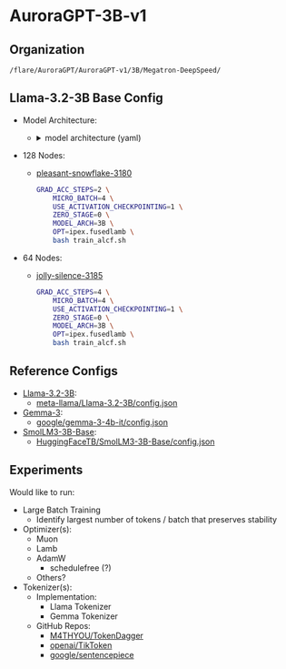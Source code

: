 # AuroraGPT-3B-v1

## Organization

```
/flare/AuroraGPT/AuroraGPT-v1/3B/Megatron-DeepSpeed/
```

## Llama-3.2-3B Base Config


- Model Architecture:
  - <details closed><summary>model architecture (yaml)</summary>

    ```yaml
    DP: 1536
    FFN_HIDDEN_SIZE: 8192
    GAS:
      - 2
      - 4
    GBS: 12288
    HIDDEN: 3072
    HEADS: 32
    MBS: 4
    NLAYERS: 28
    NUM_KV_HEAD: 8
    OPT: ipex.fusedlamb
    PP: 1
    SEQ: 8192
    SP: 1
    TP: 1
    USE_ACTIVATION_CHECKPOINTING: 1
    ZERO_STAGE: 1
    ```

  </details>

- 128 Nodes:
  - [pleasant-snowflake-3180](https://wandb.ai/aurora_gpt/AuroraGPT/runs/y9r7r3mh)

    ```bash
    GRAD_ACC_STEPS=2 \
        MICRO_BATCH=4 \
        USE_ACTIVATION_CHECKPOINTING=1 \
        ZERO_STAGE=0 \
        MODEL_ARCH=3B \
        OPT=ipex.fusedlamb \
        bash train_alcf.sh
    ```

- 64 Nodes:
  - [jolly-silence-3185](https://wandb.ai/aurora_gpt/AuroraGPT/runs/28qxlycg)

    ```bash
    GRAD_ACC_STEPS=4 \
        MICRO_BATCH=4 \
        USE_ACTIVATION_CHECKPOINTING=1 \
        ZERO_STAGE=0 \
        MODEL_ARCH=3B \
        OPT=ipex.fusedlamb \
        bash train_alcf.sh
    ```


## Reference Configs

- [Llama-3.2-3B](https://huggingface.co/meta-llama/Llama-3.2-3B):
  - [meta-llama/Llama-3.2-3B/config.json](https://huggingface.co/meta-llama/Llama-3.2-3B/blob/main/config.json)
- [Gemma-3](https://huggingface.co/google/gemma-3-4b-it):
  - [google/gemma-3-4b-it/config.json](https://huggingface.co/google/gemma-3-4b-it/blob/main/config.json)
- [SmolLM3-3B-Base](https://huggingface.co/HuggingFaceTB/SmolLM3-3B-Base):
  - [HuggingFaceTB/SmolLM3-3B-Base/config.json](https://huggingface.co/HuggingFaceTB/SmolLM3-3B-Base/blob/main/config.json)


## Experiments

Would like to run:

- Large Batch Training
  - Identify largest number of tokens / batch that preserves stability
- Optimizer(s):
  - Muon
  - Lamb
  - AdamW
    - schedulefree (?)
  - Others?
- Tokenizer(s):
  - Implementation:
    - Llama Tokenizer
    - Gemma Tokenizer
  - GitHub Repos:
    - [M4THYOU/TokenDagger](https://huggingface.co/M4THYOU/TokenDagger)
    - [openai/TikToken](https://github.com/openai/tiktoken)
    - [google/sentencepiece](https://github.com/google/sentencepiece)
